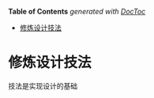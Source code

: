 <!-- START doctoc generated TOC please keep comment here to allow auto update -->
<!-- DON'T EDIT THIS SECTION, INSTEAD RE-RUN doctoc TO UPDATE -->
**Table of Contents**  *generated with [DocToc](https://github.com/thlorenz/doctoc)*

- [修炼设计技法](#%E4%BF%AE%E7%82%BC%E8%AE%BE%E8%AE%A1%E6%8A%80%E6%B3%95)

<!-- END doctoc generated TOC please keep comment here to allow auto update -->

# 修炼设计技法

技法是实现设计的基础